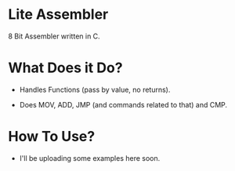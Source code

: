 # Lite Assembler
8 Bit Assembler written in C. 

# What Does it Do?

- Handles Functions (pass by value, no returns).

- Does MOV, ADD, JMP (and commands related to that) and CMP.

# How To Use?
- I'll be uploading some examples here soon.